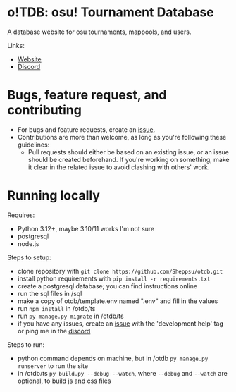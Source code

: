 # o!TDB: osu! Tournament Database
A database website for osu tournaments, mappools, and users.

Links:
- [Website](https://otdb.sheppsu.me)
- [Discord](https://discord.gg/zSRrT7KHEV)

# Bugs, feature request, and contributing
- For bugs and feature requests, create an [issue](https://github.com/Sheppsu/otdb/issues).
- Contributions are more than welcome, as long as you're following these guidelines:
  - Pull requests should either be based on an existing issue, or an issue should be created beforehand. If you're working on something, make it clear in the related issue to avoid clashing with others' work.

# Running locally
Requires:
- Python 3.12+, maybe 3.10/11 works I'm not sure
- postgresql
- node.js

Steps to setup:
- clone repository with `git clone https://github.com/Sheppsu/otdb.git`
- install python requirements with `pip install -r requirements.txt`
- create a postgresql database; you can find instructions online
- run the sql files in /sql
- make a copy of otdb/template.env named ".env" and fill in the values
- run `npm install` in /otdb/ts
- run `py manage.py migrate` in /otdb/ts
- if you have any issues, create an [issue](https://github.com/Sheppsu/otdb/issues) with the 'development help' tag or ping me in the [discord](https://discord.gg/zSRrT7KHEV)

Steps to run:
- python command depends on machine, but in /otdb `py manage.py runserver` to run the site
- in /otdb/ts `py build.py --debug --watch`, where `--debug` and `--watch` are optional, to build js and css files